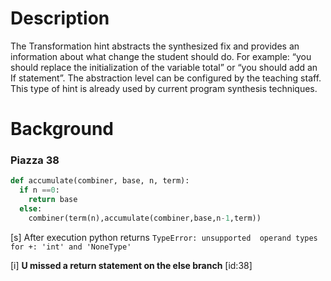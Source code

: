# Description

The Transformation hint abstracts the synthesized fix and provides an information about what change the student should do. For example: “you should replace the initialization of the variable total” or “you should add an If statement”. The abstraction level can be configured by the teaching staff. This type of hint is already used by current program synthesis techniques.

# Background

### Piazza 38

```python
def accumulate(combiner, base, n, term):
  if n ==0:
    return base
  else:
    combiner(term(n),accumulate(combiner,base,n-1,term))
```

[s] After execution python returns `TypeError: unsupported  operand types for +: 'int' and 'NoneType'`

[i] **U missed a return statement on the else branch** [id:38]

